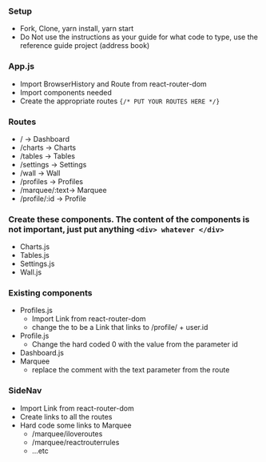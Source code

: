 ### Setup
* Fork, Clone, yarn install, yarn start
* Do Not use the instructions as your guide for what code to type, use the reference guide project (address book)

### App.js
* Import BrowserHistory and Route from react-router-dom
* Import components needed
* Create the appropriate routes `{/* PUT YOUR ROUTES HERE */}`

### Routes
* /               -> Dashboard
* /charts     -> Charts
* /tables     -> Tables
* /settings  -> Settings
* /wall        -> Wall
* /profiles   -> Profiles
* /marquee/:text-> Marquee
* /profile/:id -> Profile

### Create these components. The content of the components is not important, just put anything `<div> whatever </div>`
* Charts.js
* Tables.js
* Settings.js
* Wall.js

### Existing components
* Profiles.js
    * Import Link from react-router-dom
    * change the <a> to be a Link that links to /profile/ + user.id
* Profile.js 
    * Change the hard coded 0 with the value from the parameter id
* Dashboard.js
* Marquee
    * replace the comment with the text parameter from the route

### SideNav
* Import Link from react-router-dom
* Create links to all the routes
* Hard code some links to Marquee
    * /marquee/iloveroutes
    * /marquee/reactrouterrules
    * …etc
